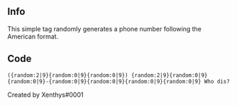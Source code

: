 ## Info

This simple tag randomly generates a phone number following the American format.

## Code

`({random:2|9}{random:0|9}{random:0|9}) {random:2|9}{random:0|9}{random:0|9}-{random:0|9}{random:0|9}{random:0|9}{random:0|9} Who dis?`

Created by Xenthys#0001
